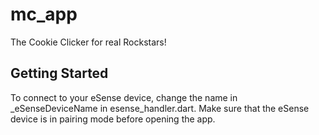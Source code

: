 # mc_app

The Cookie Clicker for real Rockstars!

## Getting Started

To connect to your eSense device, change the name in _eSenseDeviceName in esense_handler.dart.
Make sure that the eSense device is in pairing mode before opening the app.
